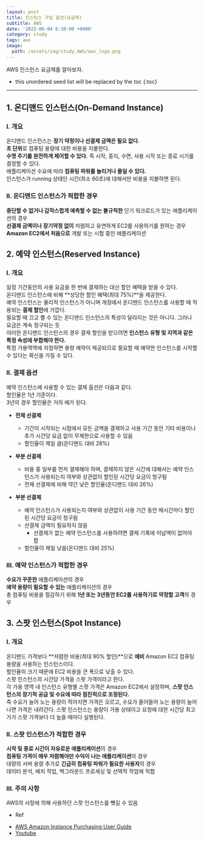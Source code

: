 ```yaml
---
layout: post
title: 인스턴스 구입 옵션(요금제)
subtitle: AWS
date: '2022-06-04 6:30:00 +0900'
category: study
tags: aws
image:
  path: /assets/img/study_AWS/aws_logo.png
---
```


AWS 인스턴스 요금제를 알아보자.

<!--more-->

* this unordered seed list will be replaced by the toc
{:toc}

<hr/>

## 1. 온디맨드 인스턴스(On-Demand Instance)

### I. 개요

 온디맨드 인스턴스는 **장기 약정이나 선결제 금액은 필요 없다.** <br>
 **초 단위**로 컴퓨팅 용량에 대한 비용을 지불한다.<br>
 **수명 주기를 완전하게 제어할 수 있다.** 즉 시작, 중지, 수면, 사용 시작 또는 종료 시기를 결정할 수 있다.<br>
 애플리케이션 수요에 따라 **컴퓨팅 파워를 늘리거나 줄일 수 있다.**<br>
 인스턴스가 running 상태인 시간(최소 60초)에 대해서만 비용을 지불하면 된다.

### II. 온디맨드 인스턴스가 적합한 경우

 **중단할 수 없거나 갑작스럽게 예측할 수 없는 불규칙한** 단기 워크로드가 있는 애플리케이션의 경우 <br>
 **선결제 금액이나 장기약정 없이** 저렴하고 유연하게 EC2를 사용하기를 원하는 경우<br>
 **Amazon EC2에서 처음으로** 개발 또는 시험 중인 애플리케이션

## 2. 예약 인스턴스(Reserved Instance)

### I. 개요

 일정 기간동안의 사용 요금을 한 번에 결제하는 대신 할인 혜택을 받을 수 있다.<br>
 온디맨드 인스턴스에 비해 **상당한 할인 혜택(최대 75%)**을 제공한다.<br>
 예약 인스턴스는 물리적 인스턴스가 아니며 게정에서 온디맨드 인스턴스를 사용할 때 적용되는 **결제 할인**에 가깝다.<br>
 필요할 때 끄고 켤 수 있는 온디맨드 인스턴스의 특성이 달라지는 것은 아니다. 그러나 요금은 계속 청구되는 듯<br>
 이러한 온디맨드 인스턴스의 경우 결제 할인을 받으려면 **인스턴스 유형 및 지역과 같은 특정 속성에 부합해야 한다.**<br>
 특정 가용역역에 지정하면 용량 예약이 제공되므로 필요할 때 예약한 인스턴스를 시작할 수 있다는 확신을 가질 수 있다.<br>

### II. 결제 옵션

 예약 인스턴스에 사용할 수 있는 결제 옵션은 다음과 같다.<br>
 할인율은 1년 기준이다.<br>
 3년의 경우 할인율은 거의 배가 된다.

 * **전체 선결제**
    + 기간이 시작되는 시점에서 모든 금액을 결제하고 사용 기간 동안 기타 비용이나 추가 시간당 요금 없이 무제한으로 사용할 수 있음
    + 할인율이 제일 큼(온디맨드 대비 28%)

 * **부분 선결제**
    + 비용 중 일부를 먼저 결제해야 하며, 결제하지 않은 시간에 대해서는 예약 인스턴스가 사용되는지 여부와 상관없이 할인된 시간당 요금이 청구됨
    + 전체 선결제에 비해 약간 낮은 할인율(온디맨드 대비 26%)

 * **부분 선결제**
    + 예약 인스턴스가 사용되는지 여부와 상관없이 사용 기간 동안 매시간마다 할인된 시간당 요금이 청구됨
    + 선결제 금액이 필요하지 않음
        - 선결제가 없는 예약 인스턴스를 사용하려면 결제 기록에 미납액이 없어야 함
    + 할인율이 제일 낮음(온디맨드 대비 25%)

### III. 예약 인스턴스가 적합한 경우

 **수요가 꾸준한** 애플리케이션의 경우<br>
 **예약 용량이 필요할 수 있는** 애플리케이션의 경우<br>
 총 컴퓨팅 비용을 절감하기 위해 **1년 또는 3년동안 EC2를 사용하기로 약정할 고객**의 경우<br>
 
## 3. 스팟 인스턴스(Spot Instance)

### I. 개요
 
 온디맨드 가격보다 **저렴한 비용(최대 90% 할인)**으로 **예비** Amazon EC2 컴퓨팅 용량을 사용하는 인스턴스이다.<br>
 할인율이 크기 때문에 EC2 비용을 큰 폭으로 낮출 수 있다.<br>
 스팟 인스턴스의 시간당 가격을 스팟 가격이라고 한다.<br>
 각 가용 영역 내 인스턴스 유형별 스팟 가격은 Amazon EC2에서 설정하며, **스팟 인스턴스의 장기적 공급 및 수요에 따라 점진적으로 조정된다.**<br>
 즉 수요가 늘어 노는 용량이 적어지면 가격은 오르고, 수요가 줄어들어 노는 용량이 늘어나면 가격은 내려간다.
 스팟 인스턴스는 용량이 가용 상태이고 요청에 대한 시간당 최고가가 스팟 가격보다 더 높을 때마다 실행된다.
 
### II. 스팟 인스턴스가 적합한 경우

 **시작 및 종료 시간이 자유로운 애플리케이션**의 경우<br>
 **컴퓨팅 가격이 매우 저렴해야만 수익이 나는 애플리케이션**의 경우<br>
 대량의 서버 용량 추가로 **긴급히 컴퓨팅 파워가 필요한 사용자**의 경우<br>
 데이터 분석, 배치 작업, 백그라운드 프로세싱 및 선택적 작업에 적합

### III. 주의 사항

 AWS의 사정에 의해 사용하던 스팟 인스턴스를 뺏길 수 있음


 * Ref
  - [AWS Amazon Instance Purchasing User Guide](https://docs.aws.amazon.com/ko_kr/ko_kr/AWSEC2/latest/WindowsGuide/instance-purchasing-options.html)
  - [Youtube](https://www.youtube.com/watch?v=0LaVUIkI4h4&list=PLuHgQVnccGMC5AYnBg8ffg5utOLwEj4fZ&index=7&ab_channel=%EC%83%9D%ED%99%9C%EC%BD%94%EB%94%A9)
